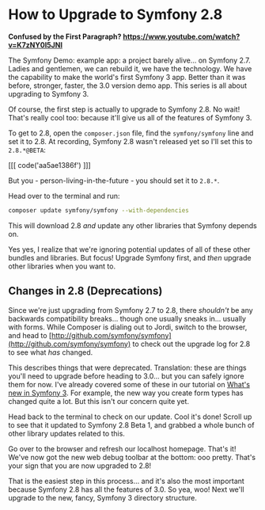 # How to Upgrade to Symfony 2.8

**Confused by the First Paragraph? https://www.youtube.com/watch?v=K7zNY0I5JNI**

The Symfony Demo: example app: a project barely alive... on Symfony 2.7.
Ladies and gentlemen, we can rebuild it, we have the technology. We have
the capability to make the world's first Symfony 3 app. Better than it was
before, stronger, faster, the 3.0 version demo app. This series is all about
upgrading to Symfony 3. 

Of course, the first step is actually to upgrade to Symfony 2.8. No wait! That's
really cool too: because it'll give us all of the features of Symfony 3.

To get to 2.8, open the `composer.json` file, find the `symfony/symfony` line and
set it to 2.8. At recording, Symfony 2.8 wasn't released yet so I'll set this
to `2.8.*@BETA`:

[[[ code('aa5ae1386f') ]]]

But you - person-living-in-the-future - you should set it to `2.8.*`. 

Head over to the terminal and run:

```bash
composer update symfony/symfony --with-dependencies
```

This will download 2.8 *and* update any other libraries that Symfony depends on.

Yes yes, I realize that we're ignoring potential updates of all of these other bundles
and libraries. But focus! Upgrade Symfony first, and *then* upgrade other libraries
when you want to.

## Changes in 2.8 (Deprecations)

Since we're just upgrading from Symfony 2.7 to 2.8, there *shouldn't* be any backwards
compatibility breaks... though one usually sneaks in... usually with forms. While
Composer is dialing out to Jordi, switch to the browser, and head to
[http://github.com/symfony/symfony](http://github.com/symfony/symfony) to check
out the upgrade log for 2.8 to see what *has* changed. 

This describes things that were deprecated. Translation: these are things you'll need
to upgrade before heading to 3.0... but you can safely ignore them for now. I've already
covered some of these in our tutorial on
[What's new in Symfony 3](https://knpuniversity.com/screencast/new-in-symfony3). For 
example, the new way you create form types has changed quite a lot. But this isn't
our concern quite yet. 

Head back to the terminal to check on our update. Cool it's done! Scroll up to see
that it updated to Symfony 2.8 Beta 1, and grabbed a whole bunch of other library
updates related to this.

Go over to the browser and refresh our localhost homepage. That's it! We've now got
the new web debug toolbar at the bottom: ooo pretty. That's your sign that you are
now upgraded to 2.8! 

That is the easiest step in this process... and it's also the most important because
Symfony 2.8 has all the features of 3.0. So yea, woo! Next we'll upgrade to the new,
fancy, Symfony 3 directory structure.
